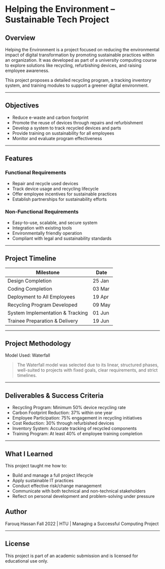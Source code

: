 # Helping the Environment – Sustainable Tech Project

## Overview

Helping the Environment is a project focused on reducing the environmental impact of digital transformation by promoting sustainable practices within an organization. It was developed as part of a university computing course to explore solutions like recycling, refurbishing devices, and raising employee awareness. 

This project proposes a detailed recycling program, a tracking inventory system, and training modules to support a greener digital environment.

---

## Objectives

- Reduce e-waste and carbon footprint
- Promote the reuse of devices through repairs and refurbishment
- Develop a system to track recycled devices and parts
- Provide training on sustainability for all employees
- Monitor and evaluate program effectiveness

---

## Features

### Functional Requirements
- Repair and recycle used devices
- Track device usage and recycling lifecycle
- Offer employee incentives for sustainable practices
- Establish partnerships for sustainability efforts

### Non-Functional Requirements
- Easy-to-use, scalable, and secure system
- Integration with existing tools
- Environmentally friendly operation
- Compliant with legal and sustainability standards

---

## Project Timeline

| Milestone                              | Date       |
|----------------------------------------|------------|
| Design Completion                      | 25 Jan     |
| Coding Completion                      | 03 Mar     |
| Deployment to All Employees            | 19 Apr     |
| Recycling Program Developed            | 09 May     |
| System Implementation & Tracking       | 01 Jun     |
| Trainee Preparation & Delivery         | 19 Jun     |

---

## Project Methodology

Model Used: Waterfall

> The Waterfall model was selected due to its linear, structured phases, well-suited to projects with fixed goals, clear requirements, and strict timelines.

---

## Deliverables & Success Criteria

- Recycling Program: Minimum 50% device recycling rate
- Carbon Footprint Reduction: 37% within one year
- Employee Participation: 75% engagement in recycling initiatives
- Cost Reduction: 30% through refurbished devices
- Inventory System: Accurate tracking of recycled components
- Training Program: At least 40% of employee training completion

---

## What I Learned

This project taught me how to:

- Build and manage a full project lifecycle
- Apply sustainable IT practices
- Conduct effective risk/change management
- Communicate with both technical and non-technical stakeholders
- Reflect on personal development and problem-solving under pressure

## Author

Farouq Hassan
Fall 2022 | HTU | Managing a Successful Computing Project

---

## License

This project is part of an academic submission and is licensed for educational use only.
